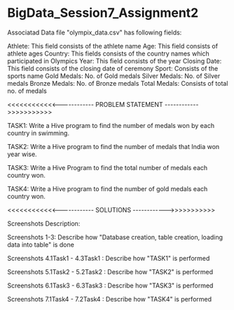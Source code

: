 # BigData_Session7_Assignment2

Associatad Data file "olympix_data.csv" has following fields:

Athlete: This field consists of the athlete name
Age: This field consists of athlete ages
Country: This fields consists of the country names which participated in Olympics
Year: This field consists of the year
Closing Date: This field consists of the closing date of ceremony
Sport: Consists of the sports name
Gold Medals: No. of Gold medals
Silver Medals: No. of Silver medals
Bronze Medals: No. of Bronze medals
Total Medals: Consists of total no. of medals

<<<<<<<<<<<<------------ PROBLEM STATEMENT ------------>>>>>>>>>>>

TASK1:
Write a Hive program to find the number of medals won by each country in swimming.

TASK2:
Write a Hive program to find the number of medals that India won year wise.

TASK3:
Write a Hive Program to find the total number of medals each country won.

TASK4:
Write a Hive program to find the number of gold medals each country won.

<<<<<<<<<<<<------------ SOLUTIONS ------------>>>>>>>>>>>

Screenshots Description:

Screenshots 1-3: Describe how "Database creation, table creation, loading data into table" is done

Screenshots 4.1Task1 - 4.3Task1 : Describe how "TASK1" is performed

Screenshots 5.1Task2 - 5.2Task2 : Describe how "TASK2" is performed

Screenshots 6.1Task3 - 6.3Task3 : Describe how "TASK3" is performed

Screenshots 7.1Task4 - 7.2Task4 : Describe how "TASK4" is performed
